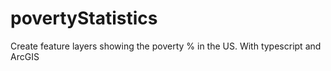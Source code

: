 # povertyStatistics
Create feature layers showing the poverty % in the US. With typescript and ArcGIS
